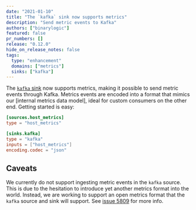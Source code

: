 ```yaml
---
date: "2021-01-10"
title: "The `kafka` sink now supports metrics"
description: "Send metric events to Kafka"
authors: ["binarylogic"]
featured: false
pr_numbers: []
release: "0.12.0"
hide_on_release_notes: false
tags:
  type: "enhancement"
  domains: ["metrics"]
  sinks: ["kafka"]
---
```


The [`kafka` sink][kafka_sink] now supports metrics, making it possible to send
metric events through Kafka. Metrics events are encoded into a format that
mimics our [internal metrics data model], ideal for custom consumers on the
other end. Getting started is easy:

```toml
[sources.host_metrics]
type = "host_metrics"

[sinks.kafka]
type = "kafka"
inputs = ["host_metrics"]
encoding.codec = "json"
```

## Caveats

We currently do not support ingesting metric events in the `kafka` source. This
is due to the hesitation to introduce yet another metrics format into the world.
Instead, we are working to support an open metrics format that the `kafka`
source and sink will support. See [issue 5809] for more info.

[issue 5809]: https://github.com/timberio/vector/issues/5809
[kafka_sink]: /docs/reference/configuration/sinks/kafka/
[metrics data model]: /docs/about/under-the-hood/architecture/data-model/metric/#schema
